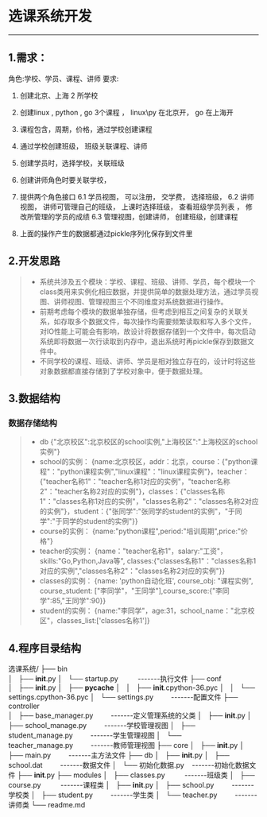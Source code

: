 ﻿# 选课系统开发

------

## 1.需求：
角色:学校、学员、课程、讲师
要求:
1. 创建北京、上海 2 所学校
2. 创建linux , python , go 3个课程 ， linux\py 在北京开， go 在上海开
3. 课程包含，周期，价格，通过学校创建课程 
4. 通过学校创建班级， 班级关联课程、讲师
5. 创建学员时，选择学校，关联班级
5. 创建讲师角色时要关联学校， 
6. 提供两个角色接口
6.1 学员视图， 可以注册， 交学费， 选择班级，
6.2 讲师视图， 讲师可管理自己的班级， 上课时选择班级， 查看班级学员列表 ， 修改所管理的学员的成绩 
6.3 管理视图，创建讲师， 创建班级，创建课程

7. 上面的操作产生的数据都通过pickle序列化保存到文件里

## 2.开发思路

> * 系统共涉及五个模块：学校、课程、班级、讲师、学员，每个模块一个class类用来实例化相应数据，并提供简单的数据处理方法，通过学员视图、讲师视图、管理视图三个不同维度对系统数据进行操作。
> * 前期考虑每个模块的数据单独存储，但考虑到相互之间复杂的关联关系，如存取多个数据文件，每次操作均需要频繁读取和写入多个文件，对IO性能上可能会有影响，故设计将数据存储到一个文件中，每次启动系统即将数据一次行读取到内存中，退出系统时再pickle保存到数据文件中。
> * 不同学校的课程、班级、讲师、学员是相对独立存在的，设计时将这些对象数据都直接存储到了学校对象中，便于数据处理。

## 3.数据结构

### 数据存储结构
>* db
{"北京校区":北京校区的school实例,"上海校区":"上海校区的school实例"}
>* school的实例：
{name:北京校区，addr：北京，course：{"python课程"："python课程实例","linux课程"："linux课程实例"}，teacher：{"teacher名称1"："teacher名称1对应的实例"，"teacher名称2"："teacher名称2对应的实例"}，classes：{"classes名称1"："classes名称1对应的实例"，"classes名称2"："classes名称2对应的实例"}，student：{"张同学":"张同学的student的实例"，"于同学":"于同学的student的实例"}}
>* course的实例：
{name:"python课程",period:"培训周期",price:"价格"}
>* teacher的实例：
{name："teacher名称1"，salary:"工资"，skills:"Go,Python,Java等", classes:{"classes名称1"："classes名称1对应的实例","classes名称2"："classes名称2对应的实例"}}
>* classes的实例：
{name: 'python自动化班', course_obj: "课程实例", course_student: ["李同学"，"王同学"],course_score:{"李同学":85,"王同学":90}}
>* student的实例：
{name:"李同学"，age:31，school_name："北京校区"，classes_list:['classes名称1']}

## 4.程序目录结构
选课系统/
├── bin    
│   ├── __init__.py
│   └── startup.py  &nbsp;&nbsp;&nbsp;&nbsp;&nbsp;&nbsp;&nbsp;&nbsp;&nbsp;-------执行文件
├── conf  
│   ├── __init__.py
│   ├── __pycache__
│   │   ├── __init__.cpython-36.pyc
│   │   └── settings.cpython-36.pyc
│   └── settings.py&nbsp;&nbsp;&nbsp;&nbsp;&nbsp;&nbsp;&nbsp;&nbsp;&nbsp;-------配置文件
├── controller   
│   ├── base_manager.py&nbsp;&nbsp;&nbsp;&nbsp;&nbsp;&nbsp;&nbsp;&nbsp;&nbsp;-------定义管理系统的父类
│   ├── __init__.py
│   ├── school_manage.py&nbsp;&nbsp;&nbsp;&nbsp;&nbsp;&nbsp;&nbsp;&nbsp;&nbsp;-------学校管理视图
│   ├── student_manage.py&nbsp;&nbsp;&nbsp;&nbsp;&nbsp;&nbsp;&nbsp;&nbsp;&nbsp;-------学生管理视图
│   └── teacher_manage.py&nbsp;&nbsp;&nbsp;&nbsp;&nbsp;&nbsp;&nbsp;&nbsp;&nbsp;-------教师管理视图
├── core
│   ├── __init__.py
│   ├── main.py&nbsp;&nbsp;&nbsp;&nbsp;&nbsp;&nbsp;&nbsp;&nbsp;&nbsp;-------主方法文件
├── db
│   ├── __init__.py
│   ├── school.dat&nbsp;&nbsp;&nbsp;&nbsp;&nbsp;&nbsp;&nbsp;&nbsp;&nbsp;-------数据文件
│   └── 初始化数据.py&nbsp;&nbsp;&nbsp;&nbsp;-------初始化数据文件
├── __init__.py
├── modules
│   ├── classes.py &nbsp;&nbsp;&nbsp;&nbsp;&nbsp;&nbsp;&nbsp;&nbsp;&nbsp;-------班级类
│   ├── course.py  &nbsp;&nbsp;&nbsp;&nbsp;&nbsp;&nbsp;&nbsp;&nbsp;&nbsp;-------课程类
│   ├── __init__.py
│   ├── school.py&nbsp;&nbsp;&nbsp;&nbsp;&nbsp;&nbsp;&nbsp;&nbsp;&nbsp;-------学校类
│   ├── student.py&nbsp;&nbsp;&nbsp;&nbsp;&nbsp;&nbsp;&nbsp;&nbsp;&nbsp;-------学生类
│   └── teacher.py&nbsp;&nbsp;&nbsp;&nbsp;&nbsp;&nbsp;&nbsp;&nbsp;&nbsp;-------讲师类
└── readme.md